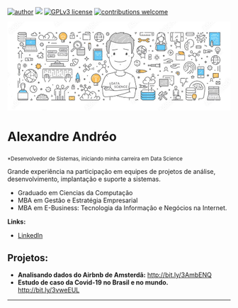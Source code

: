 [![author](https://img.shields.io/badge/author-aandreo-red.svg)](https://www.linkedin.com/in/aandreo) [![](https://img.shields.io/badge/python-3.7+-blue.svg)](https://www.python.org/downloads/release/python-365/) [![GPLv3 license](https://img.shields.io/badge/License-GPLv3-blue.svg)](http://perso.crans.org/besson/LICENSE.html) [![contributions welcome](https://img.shields.io/badge/contributions-welcome-brightgreen.svg?style=flat)](https://github.com/AAndreo/data-science//issues)

<p align="center">
  <img src="img/DataScienceBanner.jpg" >
</p>

# Alexandre Andréo
<sub>*Desenvolvedor de Sistemas, iniciando minha carreira em Data Science </sub>

Grande experiência na participação em equipes de projetos de análise, desenvolvimento, implantação e suporte a sistemas.

* Graduado em Ciencias da Computação
* MBA em Gestão e Estratégia Empresarial
* MBA em E-Business: Tecnologia da Informação e Negócios na Internet.

**Links:**
* [LinkedIn](https://www.linkedin.com/in/aandreo)



## Projetos:
* **Analisando dados do Airbnb de Amsterdã:** http://bit.ly/3AmbENQ
* **Estudo de caso da Covid-19 no Brasil e no mundo.** http://bit.ly/3vweEUL

---




